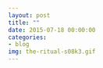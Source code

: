 ```yaml
---
layout: post
title: ""
date: 2015-07-18 00:00:00
categories: 
- blog
img: the-ritual-s08k3.gif
---
```


